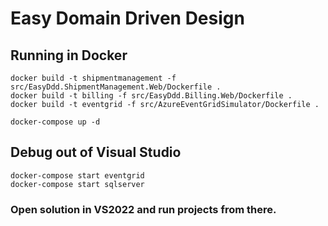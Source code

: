 # Easy Domain Driven Design

## Running in Docker

```
docker build -t shipmentmanagement -f src/EasyDdd.ShipmentManagement.Web/Dockerfile .
docker build -t billing -f src/EasyDdd.Billing.Web/Dockerfile .
docker build -t eventgrid -f src/AzureEventGridSimulator/Dockerfile .

docker-compose up -d
```

## Debug out of Visual Studio
```
docker-compose start eventgrid
docker-compose start sqlserver
```

### Open solution in VS2022 and run projects from there.